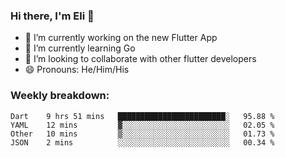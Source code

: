 ### Hi there, I'm Eli 👋
- 🔭 I’m currently working on the new Flutter App
- 🌱 I’m currently learning Go
- 🦄 I’m looking to collaborate with other flutter developers
- 😄 Pronouns: He/Him/His

### Weekly breakdown:
<!--START_SECTION:waka-->
```text
Dart    9 hrs 51 mins   ████████████████████████░   95.88 % 
YAML    12 mins         ▓░░░░░░░░░░░░░░░░░░░░░░░░   02.05 % 
Other   10 mins         ▒░░░░░░░░░░░░░░░░░░░░░░░░   01.73 % 
JSON    2 mins          ░░░░░░░░░░░░░░░░░░░░░░░░░   00.34 % 
```
<!--END_SECTION:waka-->
